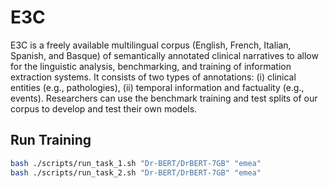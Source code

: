 # E3C

E3C is a freely available multilingual corpus (English, French, Italian, Spanish, and Basque) of semantically annotated clinical narratives to allow for the linguistic analysis, benchmarking, and training of information extraction systems. It consists of two types of annotations: (i) clinical entities (e.g., pathologies), (ii) temporal information and factuality (e.g., events). Researchers can use the benchmark training and test splits of our corpus to develop and test their own models.

## Run Training

```bash
bash ./scripts/run_task_1.sh "Dr-BERT/DrBERT-7GB" "emea"
bash ./scripts/run_task_2.sh "Dr-BERT/DrBERT-7GB" "emea"
```
